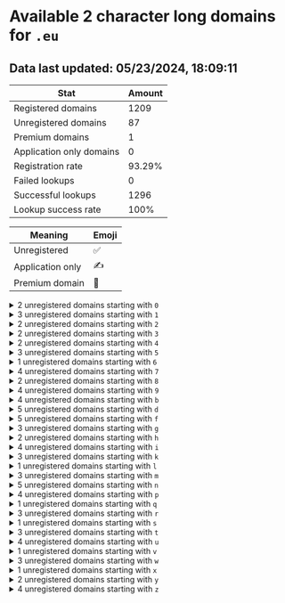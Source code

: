 # Available 2 character long domains for `.eu`

## Data last updated: 05/23/2024, 18:09:11

|Stat|Amount|
|--|--|
|Registered domains|1209|
|Unregistered domains|87|
|Premium domains|1|
|Application only domains|0|
|Registration rate|93.29%|
|Failed lookups|0|
|Successful lookups|1296|
|Lookup success rate|100%|


|Meaning|Emoji|
|--|--|
|Unregistered|:white_check_mark:|
|Application only|:writing_hand:|
|Premium domain|:gem:|

<details>
<summary>2 unregistered domains starting with <bold><code>0</code></bold></summary>

|Type|Domain|
|--|--|
|:white_check_mark:|`03.eu`|
|:white_check_mark:|`0c.eu`|
</details>
<details>
<summary>3 unregistered domains starting with <bold><code>1</code></bold></summary>

|Type|Domain|
|--|--|
|:white_check_mark:|`12.eu`|
|:white_check_mark:|`1g.eu`|
|:white_check_mark:|`1x.eu`|
</details>
<details>
<summary>2 unregistered domains starting with <bold><code>2</code></bold></summary>

|Type|Domain|
|--|--|
|:white_check_mark:|`26.eu`|
|:white_check_mark:|`2t.eu`|
</details>
<details>
<summary>2 unregistered domains starting with <bold><code>3</code></bold></summary>

|Type|Domain|
|--|--|
|:white_check_mark:|`3n.eu`|
|:white_check_mark:|`3s.eu`|
</details>
<details>
<summary>2 unregistered domains starting with <bold><code>4</code></bold></summary>

|Type|Domain|
|--|--|
|:white_check_mark:|`4j.eu`|
|:white_check_mark:|`4x.eu`|
</details>
<details>
<summary>3 unregistered domains starting with <bold><code>5</code></bold></summary>

|Type|Domain|
|--|--|
|:white_check_mark:|`59.eu`|
|:white_check_mark:|`5i.eu`|
|:white_check_mark:|`5x.eu`|
</details>
<details>
<summary>1 unregistered domains starting with <bold><code>6</code></bold></summary>

|Type|Domain|
|--|--|
|:white_check_mark:|`6p.eu`|
</details>
<details>
<summary>4 unregistered domains starting with <bold><code>7</code></bold></summary>

|Type|Domain|
|--|--|
|:white_check_mark:|`7b.eu`|
|:white_check_mark:|`7n.eu`|
|:white_check_mark:|`7o.eu`|
|:white_check_mark:|`7z.eu`|
</details>
<details>
<summary>2 unregistered domains starting with <bold><code>8</code></bold></summary>

|Type|Domain|
|--|--|
|:white_check_mark:|`81.eu`|
|:white_check_mark:|`8f.eu`|
</details>
<details>
<summary>4 unregistered domains starting with <bold><code>9</code></bold></summary>

|Type|Domain|
|--|--|
|:white_check_mark:|`95.eu`|
|:gem:|`96.eu`|
|:white_check_mark:|`9e.eu`|
|:white_check_mark:|`9p.eu`|
</details>
<details>
<summary>4 unregistered domains starting with <bold><code>b</code></bold></summary>

|Type|Domain|
|--|--|
|:white_check_mark:|`b0.eu`|
|:white_check_mark:|`b1.eu`|
|:white_check_mark:|`b4.eu`|
|:white_check_mark:|`bz.eu`|
</details>
<details>
<summary>5 unregistered domains starting with <bold><code>d</code></bold></summary>

|Type|Domain|
|--|--|
|:white_check_mark:|`dp.eu`|
|:white_check_mark:|`dq.eu`|
|:white_check_mark:|`dr.eu`|
|:white_check_mark:|`ds.eu`|
|:white_check_mark:|`du.eu`|
</details>
<details>
<summary>5 unregistered domains starting with <bold><code>f</code></bold></summary>

|Type|Domain|
|--|--|
|:white_check_mark:|`fg.eu`|
|:white_check_mark:|`fh.eu`|
|:white_check_mark:|`fj.eu`|
|:white_check_mark:|`fk.eu`|
|:white_check_mark:|`fl.eu`|
</details>
<details>
<summary>3 unregistered domains starting with <bold><code>g</code></bold></summary>

|Type|Domain|
|--|--|
|:white_check_mark:|`g6.eu`|
|:white_check_mark:|`g7.eu`|
|:white_check_mark:|`g8.eu`|
</details>
<details>
<summary>2 unregistered domains starting with <bold><code>h</code></bold></summary>

|Type|Domain|
|--|--|
|:white_check_mark:|`hb.eu`|
|:white_check_mark:|`hc.eu`|
</details>
<details>
<summary>4 unregistered domains starting with <bold><code>i</code></bold></summary>

|Type|Domain|
|--|--|
|:white_check_mark:|`i1.eu`|
|:white_check_mark:|`i2.eu`|
|:white_check_mark:|`iw.eu`|
|:white_check_mark:|`iy.eu`|
</details>
<details>
<summary>3 unregistered domains starting with <bold><code>k</code></bold></summary>

|Type|Domain|
|--|--|
|:white_check_mark:|`ko.eu`|
|:white_check_mark:|`kr.eu`|
|:white_check_mark:|`ks.eu`|
</details>
<details>
<summary>1 unregistered domains starting with <bold><code>l</code></bold></summary>

|Type|Domain|
|--|--|
|:white_check_mark:|`lx.eu`|
</details>
<details>
<summary>3 unregistered domains starting with <bold><code>m</code></bold></summary>

|Type|Domain|
|--|--|
|:white_check_mark:|`me.eu`|
|:white_check_mark:|`mh.eu`|
|:white_check_mark:|`mi.eu`|
</details>
<details>
<summary>5 unregistered domains starting with <bold><code>n</code></bold></summary>

|Type|Domain|
|--|--|
|:white_check_mark:|`n4.eu`|
|:white_check_mark:|`n7.eu`|
|:white_check_mark:|`n8.eu`|
|:white_check_mark:|`n9.eu`|
|:white_check_mark:|`nn.eu`|
</details>
<details>
<summary>4 unregistered domains starting with <bold><code>p</code></bold></summary>

|Type|Domain|
|--|--|
|:white_check_mark:|`pd.eu`|
|:white_check_mark:|`pu.eu`|
|:white_check_mark:|`px.eu`|
|:white_check_mark:|`pz.eu`|
</details>
<details>
<summary>1 unregistered domains starting with <bold><code>q</code></bold></summary>

|Type|Domain|
|--|--|
|:white_check_mark:|`q3.eu`|
</details>
<details>
<summary>3 unregistered domains starting with <bold><code>r</code></bold></summary>

|Type|Domain|
|--|--|
|:white_check_mark:|`rl.eu`|
|:white_check_mark:|`rn.eu`|
|:white_check_mark:|`rq.eu`|
</details>
<details>
<summary>1 unregistered domains starting with <bold><code>s</code></bold></summary>

|Type|Domain|
|--|--|
|:white_check_mark:|`st.eu`|
</details>
<details>
<summary>3 unregistered domains starting with <bold><code>t</code></bold></summary>

|Type|Domain|
|--|--|
|:white_check_mark:|`tb.eu`|
|:white_check_mark:|`td.eu`|
|:white_check_mark:|`tg.eu`|
</details>
<details>
<summary>4 unregistered domains starting with <bold><code>u</code></bold></summary>

|Type|Domain|
|--|--|
|:white_check_mark:|`u1.eu`|
|:white_check_mark:|`u3.eu`|
|:white_check_mark:|`u6.eu`|
|:white_check_mark:|`uj.eu`|
</details>
<details>
<summary>1 unregistered domains starting with <bold><code>v</code></bold></summary>

|Type|Domain|
|--|--|
|:white_check_mark:|`v9.eu`|
</details>
<details>
<summary>3 unregistered domains starting with <bold><code>w</code></bold></summary>

|Type|Domain|
|--|--|
|:white_check_mark:|`wr.eu`|
|:white_check_mark:|`wt.eu`|
|:white_check_mark:|`ww.eu`|
</details>
<details>
<summary>1 unregistered domains starting with <bold><code>x</code></bold></summary>

|Type|Domain|
|--|--|
|:white_check_mark:|`xz.eu`|
</details>
<details>
<summary>2 unregistered domains starting with <bold><code>y</code></bold></summary>

|Type|Domain|
|--|--|
|:white_check_mark:|`yh.eu`|
|:white_check_mark:|`ym.eu`|
</details>
<details>
<summary>4 unregistered domains starting with <bold><code>z</code></bold></summary>

|Type|Domain|
|--|--|
|:white_check_mark:|`z7.eu`|
|:white_check_mark:|`zd.eu`|
|:white_check_mark:|`zp.eu`|
|:white_check_mark:|`zq.eu`|
</details>